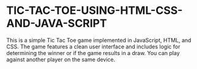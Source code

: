 # TIC-TAC-TOE-USING-HTML-CSS-AND-JAVA-SCRIPT
This is a simple Tic Tac Toe game implemented in JavaScript, HTML, and CSS. The game features a clean user interface and includes logic for determining the winner or if the game results in a draw. You can play against another player on the same device.
